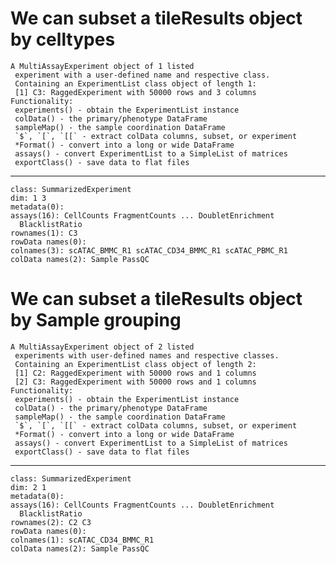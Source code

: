 # We can subset a tileResults object by celltypes

    A MultiAssayExperiment object of 1 listed
     experiment with a user-defined name and respective class.
     Containing an ExperimentList class object of length 1:
     [1] C3: RaggedExperiment with 50000 rows and 3 columns
    Functionality:
     experiments() - obtain the ExperimentList instance
     colData() - the primary/phenotype DataFrame
     sampleMap() - the sample coordination DataFrame
     `$`, `[`, `[[` - extract colData columns, subset, or experiment
     *Format() - convert into a long or wide DataFrame
     assays() - convert ExperimentList to a SimpleList of matrices
     exportClass() - save data to flat files

---

    class: SummarizedExperiment 
    dim: 1 3 
    metadata(0):
    assays(16): CellCounts FragmentCounts ... DoubletEnrichment
      BlacklistRatio
    rownames(1): C3
    rowData names(0):
    colnames(3): scATAC_BMMC_R1 scATAC_CD34_BMMC_R1 scATAC_PBMC_R1
    colData names(2): Sample PassQC

# We can subset a tileResults object by Sample grouping

    A MultiAssayExperiment object of 2 listed
     experiments with user-defined names and respective classes.
     Containing an ExperimentList class object of length 2:
     [1] C2: RaggedExperiment with 50000 rows and 1 columns
     [2] C3: RaggedExperiment with 50000 rows and 1 columns
    Functionality:
     experiments() - obtain the ExperimentList instance
     colData() - the primary/phenotype DataFrame
     sampleMap() - the sample coordination DataFrame
     `$`, `[`, `[[` - extract colData columns, subset, or experiment
     *Format() - convert into a long or wide DataFrame
     assays() - convert ExperimentList to a SimpleList of matrices
     exportClass() - save data to flat files

---

    class: SummarizedExperiment 
    dim: 2 1 
    metadata(0):
    assays(16): CellCounts FragmentCounts ... DoubletEnrichment
      BlacklistRatio
    rownames(2): C2 C3
    rowData names(0):
    colnames(1): scATAC_CD34_BMMC_R1
    colData names(2): Sample PassQC

